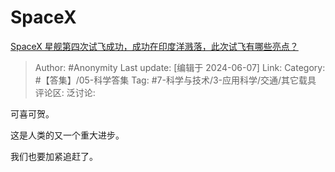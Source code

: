 # SpaceX
[SpaceX 星舰第四次试飞成功，成功在印度洋溅落，此次试飞有哪些亮点？](https://www.zhihu.com/question/658266211/answer/3523063629)

> Author: #Anonymity
> Last update: [编辑于 2024-06-07]
> Link:
> Category: #【答集】/05-科学答集 
> Tag: #7-科学与技术/3-应用科学/交通/其它载具 
> 评论区:
> 泛讨论:

可喜可贺。

这是人类的又一个重大进步。

我们也要加紧追赶了。
